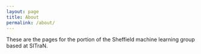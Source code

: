 ```yaml
---
layout: page
title: About
permalink: /about/
---
```


These are the pages for the portion of the Sheffield machine learning group based at SITraN.